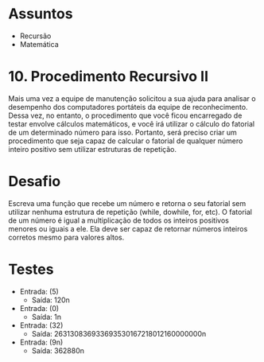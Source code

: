 # Assuntos
- Recursão
- Matemática

# 10. Procedimento Recursivo II
Mais uma vez a equipe de manutenção solicitou a sua ajuda para analisar o desempenho dos computadores portáteis da equipe de reconhecimento.
Dessa vez, no entanto, o procedimento que você ficou encarregado de testar envolve cálculos matemáticos, e você irá utilizar o cálculo do fatorial de um determinado número para isso.
Portanto, será preciso criar um procedimento que seja capaz de calcular o fatorial de qualquer número inteiro positivo sem utilizar estruturas de repetição.

# Desafio
Escreva uma função que recebe um número e retorna o seu fatorial sem utilizar nenhuma estrutura de repetição (while, dowhile, for, etc).
O fatorial de um número é igual a multiplicação de todos os inteiros positivos menores ou iguais a ele. Ela deve ser capaz de retornar números inteiros corretos mesmo para valores altos.

# Testes
- Entrada: (5)
  - Saída: 120n
- Entrada: (0)
  - Saída: 1n
- Entrada: (32)
  - Saída: 263130836933693530167218012160000000n
- Entrada: (9n)
  - Saída: 362880n